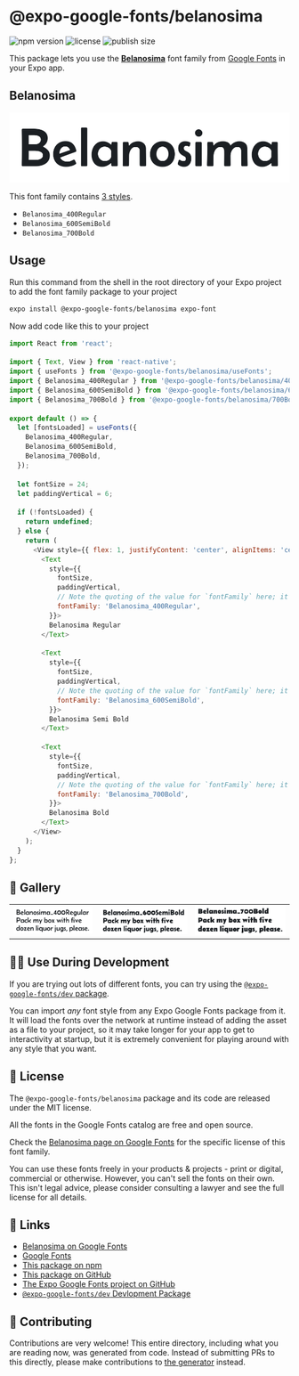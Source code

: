 # @expo-google-fonts/belanosima

![npm version](https://flat.badgen.net/npm/v/@expo-google-fonts/belanosima)
![license](https://flat.badgen.net/github/license/expo/google-fonts)
![publish size](https://flat.badgen.net/packagephobia/install/@expo-google-fonts/belanosima)

This package lets you use the [**Belanosima**](https://fonts.google.com/specimen/Belanosima) font family from [Google Fonts](https://fonts.google.com/) in your Expo app.

## Belanosima

![Belanosima](./font-family.png)

This font family contains [3 styles](#-gallery).

- `Belanosima_400Regular`
- `Belanosima_600SemiBold`
- `Belanosima_700Bold`

## Usage

Run this command from the shell in the root directory of your Expo project to add the font family package to your project
```sh
expo install @expo-google-fonts/belanosima expo-font
```

Now add code like this to your project
```js
import React from 'react';

import { Text, View } from 'react-native';
import { useFonts } from '@expo-google-fonts/belanosima/useFonts';
import { Belanosima_400Regular } from '@expo-google-fonts/belanosima/400Regular';
import { Belanosima_600SemiBold } from '@expo-google-fonts/belanosima/600SemiBold';
import { Belanosima_700Bold } from '@expo-google-fonts/belanosima/700Bold';

export default () => {
  let [fontsLoaded] = useFonts({
    Belanosima_400Regular,
    Belanosima_600SemiBold,
    Belanosima_700Bold,
  });

  let fontSize = 24;
  let paddingVertical = 6;

  if (!fontsLoaded) {
    return undefined;
  } else {
    return (
      <View style={{ flex: 1, justifyContent: 'center', alignItems: 'center' }}>
        <Text
          style={{
            fontSize,
            paddingVertical,
            // Note the quoting of the value for `fontFamily` here; it expects a string!
            fontFamily: 'Belanosima_400Regular',
          }}>
          Belanosima Regular
        </Text>

        <Text
          style={{
            fontSize,
            paddingVertical,
            // Note the quoting of the value for `fontFamily` here; it expects a string!
            fontFamily: 'Belanosima_600SemiBold',
          }}>
          Belanosima Semi Bold
        </Text>

        <Text
          style={{
            fontSize,
            paddingVertical,
            // Note the quoting of the value for `fontFamily` here; it expects a string!
            fontFamily: 'Belanosima_700Bold',
          }}>
          Belanosima Bold
        </Text>
      </View>
    );
  }
};

```

## 🔡 Gallery


||||
|-|-|-|
|![Belanosima_400Regular](.//400Regular/Belanosima_400Regular.ttf.png)|![Belanosima_600SemiBold](.//600SemiBold/Belanosima_600SemiBold.ttf.png)|![Belanosima_700Bold](.//700Bold/Belanosima_700Bold.ttf.png)||


## 👩‍💻 Use During Development

If you are trying out lots of different fonts, you can try using the [`@expo-google-fonts/dev` package](https://github.com/freeboub/google-fonts/tree/master/font-packages/dev#readme).

You can import *any* font style from any Expo Google Fonts package from it. It will load the fonts
over the network at runtime instead of adding the asset as a file to your project, so it may take longer
for your app to get to interactivity at startup, but it is extremely convenient
for playing around with any style that you want.

## 📖 License

The `@expo-google-fonts/belanosima` package and its code are released under the MIT license.

All the fonts in the Google Fonts catalog are free and open source.

Check the [Belanosima page on Google Fonts](https://fonts.google.com/specimen/Belanosima) for the specific license of this font family.

You can use these fonts freely in your products & projects - print or digital, commercial or otherwise. However, you can't sell the fonts on their own. This isn't legal advice, please consider consulting a lawyer and see the full license for all details.

## 🔗 Links

- [Belanosima on Google Fonts](https://fonts.google.com/specimen/Belanosima)
- [Google Fonts](https://fonts.google.com/)
- [This package on npm](https://www.npmjs.com/package/@expo-google-fonts/belanosima)
- [This package on GitHub](https://github.com/freeboub/google-fonts/tree/master/font-packages/belanosima)
- [The Expo Google Fonts project on GitHub](https://github.com/freeboub/google-fonts)
- [`@expo-google-fonts/dev` Devlopment Package](https://github.com/freeboub/google-fonts/tree/master/font-packages/dev)

## 🤝 Contributing

Contributions are very welcome! This entire directory, including what you are reading now, was generated from code. Instead of submitting PRs to this directly, please make contributions to [the generator](https://github.com/freeboub/google-fonts/tree/master/packages/generator) instead.
